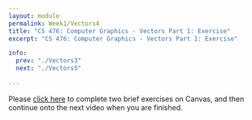 ```yaml
---
layout: module
permalink: Week1/Vectors4
title: "CS 476: Computer Graphics - Vectors Part 1: Exercise"
excerpt: "CS 476: Computer Graphics - Vectors Part 1: Exercise"

info:
  prev: "./Vectors3"
  next: "./Vectors5"
  
---
```


Please <a href = "https://ursinus.instructure.com/courses/10834/quizzes/10414/take" target="_blank">click here</a> to complete two brief exercises on Canvas, and then continue onto the next video when you are finished.